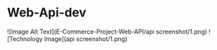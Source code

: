 # Web-Api-dev
![Image Alt Text](E-Commerce-Project-Web-API/api screenshot/1.png)
![Technology Image](api screenshot/1.png)

